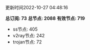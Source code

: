 更新时间2022-10-27 04:48:16

**总订阅: 73**
**总节点: 2088**
**有效节点: 719**
- ss节点: 405
- v2ray节点: 242
- trojan节点: 72
